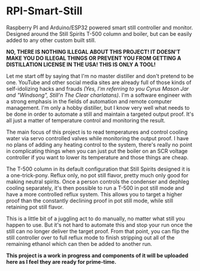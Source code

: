 # RPI-Smart-Still
Raspberry PI and Arduino/ESP32 powered smart still controller and monitor. Designed around the Still Spirits T-500 column and boiler, but can be easily added to any other custom built still.

**NO, THERE IS NOTHING ILLEGAL ABOUT THIS PROJECT! IT DOESN'T MAKE YOU DO ILLEGAL THINGS OR PREVENT YOU FROM GETTING A DISTILLATION LICENSE IN THE USA! THIS IS ONLY A TOOL!**

Let me start off by saying that I'm no master distiller and don't pretend to be one. YouTube and other social media sites are already full of those kinds of self-idolizing hacks and frauds *(Yes, I'm referring to you Cyrus Mason Jar and "Windsong", Still'n The Clear charlatans)*. I'm a software engineer with a strong emphasis in the fields of automation and remote computer management. I'm only a hobby distiller, but I know very well what needs to be done in order to automate a still and maintain a targeted output proof. It's all just a matter of temperature control and monitoring the result.

The main focus of this project is to read temperatures and control cooling water via servo controlled valves while monitoring the output proof. I have no plans of adding any heating control to the system, there's really no point in complicating things when you can just put the boiler on an SCR voltage controller if you want to lower its temperature and those things are cheap.

The T-500 column in its default configuration that Still Spirits designed it is a one-trick-pony. Reflux only, no pot still flavor, pretty much only good for making neutral spirits. Once a person controls the condenser and dephleg cooling separately, it's then possible to run a T-500 in pot still mode and have a more controlled reflux system. This allows you to target a higher proof than the constantly declining proof in pot still mode, while still retaining pot still flavor.

This is a little bit of a juggling act to do manually, no matter what still you happen to use. But it's not hard to automate this and stop your run once the still can no longer deliver the target proof. From that point, you can flip the still controller over to full reflux mode to finish stripping out all of the remaining ethanol which can then be added to another run.

**This project is a work in progress and components of it will be uploaded here as I feel they are ready for prime-time.**
